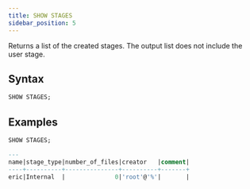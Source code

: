 ```yaml
---
title: SHOW STAGES
sidebar_position: 5
---
```


Returns a list of the created stages. The output list does not include the user stage.

## Syntax

```sql
SHOW STAGES;
```

## Examples

```sql
SHOW STAGES;

---
name|stage_type|number_of_files|creator   |comment|
----+----------+---------------+----------+-------+
eric|Internal  |              0|'root'@'%'|       |
```